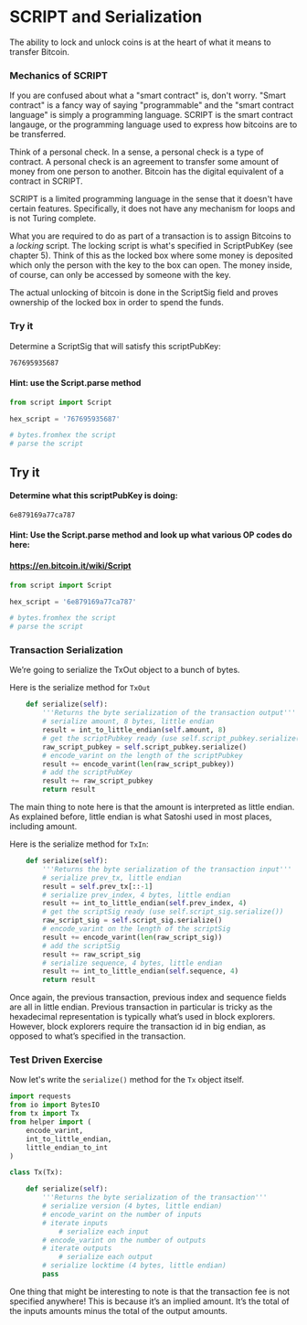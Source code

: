 
# SCRIPT and Serialization

The ability to lock and unlock coins is at the heart of what it means to transfer Bitcoin.

### Mechanics of SCRIPT

If you are confused about what a "smart contract" is, don't worry. "Smart contract" is a fancy way of saying "programmable" and the "smart contract language" is simply a programming language. SCRIPT is the smart contract langauge, or the programming language used to express how bitcoins are to be transferred.

Think of a personal check. In a sense, a personal check is a type of contract. A personal check is an agreement to transfer some amount of money from one person to another. Bitcoin has the digital equivalent of a contract in SCRIPT.

SCRIPT is a limited programming language in the sense that it doesn't have certain features. Specifically, it does not have any mechanism for loops and is not Turing complete.

What you are required to do as part of a transaction is to assign Bitcoins to a *locking* script. The locking script is what's specified in ScriptPubKey (see chapter 5). Think of this as the locked box where some money is deposited which only the person with the key to the box can open. The money inside, of course, can only be accessed by someone with the key.

The actual unlocking of bitcoin is done in the ScriptSig field and proves ownership of the locked box in order to spend the funds.

### Try it

Determine a ScriptSig that will satisfy this scriptPubKey:

```
767695935687
```

#### Hint: use the Script.parse method


```python
from script import Script

hex_script = '767695935687'

# bytes.fromhex the script
# parse the script
```

## Try it

#### Determine what this scriptPubKey is doing:
```
6e879169a77ca787
```

#### Hint: Use the Script.parse method and look up what various OP codes do here: 
#### https://en.bitcoin.it/wiki/Script


```python
from script import Script

hex_script = '6e879169a77ca787'

# bytes.fromhex the script
# parse the script
```

### Transaction Serialization

We’re going to serialize the TxOut object to a bunch of bytes.

Here is the serialize method for `TxOut`

```python
    def serialize(self):
        '''Returns the byte serialization of the transaction output'''
        # serialize amount, 8 bytes, little endian
        result = int_to_little_endian(self.amount, 8)
        # get the scriptPubkey ready (use self.script_pubkey.serialize())
        raw_script_pubkey = self.script_pubkey.serialize()
        # encode_varint on the length of the scriptPubkey
        result += encode_varint(len(raw_script_pubkey))
        # add the scriptPubKey
        result += raw_script_pubkey
        return result
```
The main thing to note here is that the amount is interpreted as little endian. As explained before, little endian is what Satoshi used in most places, including amount.

Here is the serialize method for `TxIn`:

```python
    def serialize(self):
        '''Returns the byte serialization of the transaction input'''
        # serialize prev_tx, little endian
        result = self.prev_tx[::-1]
        # serialize prev_index, 4 bytes, little endian
        result += int_to_little_endian(self.prev_index, 4)
        # get the scriptSig ready (use self.script_sig.serialize())
        raw_script_sig = self.script_sig.serialize()
        # encode_varint on the length of the scriptSig
        result += encode_varint(len(raw_script_sig))
        # add the scriptSig
        result += raw_script_sig
        # serialize sequence, 4 bytes, little endian
        result += int_to_little_endian(self.sequence, 4)
        return result
```

Once again, the previous transaction, previous index and sequence fields are all in little endian. Previous transaction in particular is tricky as the hexadecimal representation is typically what’s used in block explorers. However, block explorers require the transaction id in big endian, as opposed to what’s specified in the transaction.

### Test Driven Exercise

Now let's write the `serialize()` method for the `Tx` object itself.


```python
import requests
from io import BytesIO
from tx import Tx
from helper import (
    encode_varint,
    int_to_little_endian,
    little_endian_to_int
)

class Tx(Tx):

    def serialize(self):
        '''Returns the byte serialization of the transaction'''
        # serialize version (4 bytes, little endian)
        # encode_varint on the number of inputs
        # iterate inputs
            # serialize each input
        # encode_varint on the number of outputs
        # iterate outputs
            # serialize each output
        # serialize locktime (4 bytes, little endian)
        pass
```

One thing that might be interesting to note is that the transaction fee is not specified anywhere! This is because it’s an implied amount. It’s the total of the inputs amounts minus the total of the output amounts.
